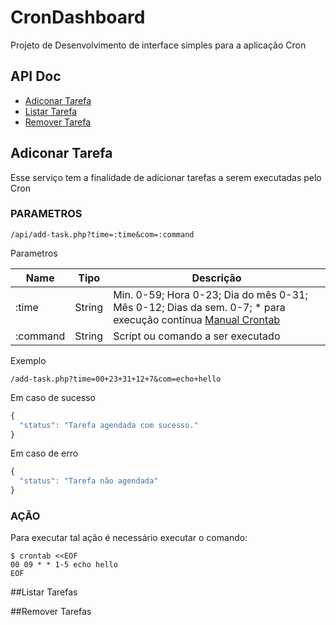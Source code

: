 # CronDashboard

Projeto de Desenvolvimento de interface simples para a aplicação Cron

## API Doc

- [Adiconar Tarefa](#adiconar-tarefa)
- [Listar Tarefa ](#listar-tarefa)
- [Remover Tarefa](#remover-tarefa)

## Adiconar Tarefa

Esse serviço tem a finalidade de adicionar tarefas a serem executadas pelo Cron

### PARAMETROS

```
/api/add-task.php?time=:time&com=:command

```
Parametros

| Name | Tipo | Descrição |
|-|-|-|
| :time | String | Min. 0-59; Hora 0-23; Dia do mês 0-31; Mês 0-12; Dias da sem. 0-7; * para execução contínua  [Manual Crontab](http://man7.org/linux/man-pages/man5/crontab.5.html) |
| :command | String | Script ou comando a ser executado|

Exemplo

```
/add-task.php?time=00+23+31+12+7&com=echo+hello
```

Em caso de sucesso

```js
{
  "status": "Tarefa agendada com sucesso."
}
```

Em caso de erro

```js
{
  "status": "Tarefa não agendada"
}
```

### AÇÃO

Para executar tal ação é necessário executar o comando:

```
$ crontab <<EOF
00 09 * * 1-5 echo hello
EOF
```

##Listar Tarefas

##Remover Tarefas
